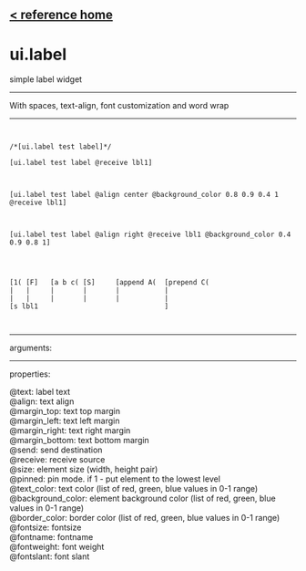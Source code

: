 [< reference home](index.html)
---

# ui.label


simple label widget

---

With spaces, text-align, font customization and word wrap
<br>


---


```


/*[ui.label test label]*/

[ui.label test label @receive lbl1]



[ui.label test label @align center @background_color 0.8 0.9 0.4 1 @receive lbl1]



[ui.label test label @align right @receive lbl1 @background_color 0.4 0.9 0.8 1]




[1( [F]   [a b c( [S]     [append A(  [prepend C(
|   |     |       |       |           |
|   |     |       |       |           |
[s lbl1                               ]

            
```

---
arguments:


---
properties:

@text: label text<br>
@align: text
            align<br>
@margin_top: text top margin<br>
@margin_left: text left margin<br>
@margin_right: text right margin<br>
@margin_bottom: text bottom margin<br>
@send: send destination<br>
@receive: receive source<br>
@size: element size (width, height
            pair)<br>
@pinned: pin mode. if 1 - put element
            to the lowest level<br>
@text_color: text color (list of red,
            green, blue values in 0-1 range)<br>
@background_color: element background
            color (list of red, green, blue values in 0-1 range)<br>
@border_color: border color (list
            of red, green, blue values in 0-1 range)<br>
@fontsize: fontsize<br>
@fontname: fontname<br>
@fontweight: font
            weight<br>
@fontslant: font
            slant<br>


